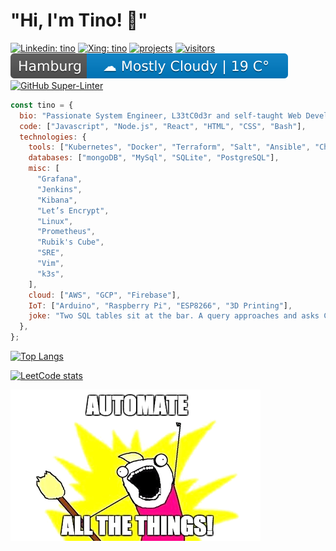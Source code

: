 # "Hi, I'm Tino! :call_me_hand:"

[![Linkedin: tino](https://img.shields.io/badge/-LinkedIn-blue?style=flat-square&logo=Linkedin&logoColor=white&link=https://www.linkedin.com/in/tino-schr%C3%B6ter-9141383a/)](https://www.linkedin.com/in/tino-schr%C3%B6ter-9141383a/)
[![Xing: tino](https://img.shields.io/badge/-Xing-green?style=flat-square&logo=Xing&logoColor=white&link=https://www.xing.com/profile/Tino_Schroeter/)](https://www.xing.com/profile/Tino_Schroeter/)
[![projects](https://img.shields.io/badge/Projects-46a2f1.svg?&style=flat-square&logo=Cachet&logoColor=white&link=https://tino.sh/projects)](https://tino.sh/projects)
[![visitors](https://counter.tino.sh/visitor/tinoschroeter)](https://github.com/tinoschroeter/counter)
![weather](https://raw.githubusercontent.com/tinoschroeter/tinoschroeter/master/weather.svg)
[![GitHub Super-Linter](https://github.com/tinoschroeter/tinoschroeter/workflows/Lint%20Code%20Base/badge.svg)](https://github.com/tinoschroeter/tinoschroeter/actions/workflows/linter.yml)

```javascript
const tino = {
  bio: "Passionate System Engineer, L33tC0d3r and self-taught Web Developer",
  code: ["Javascript", "Node.js", "React", "HTML", "CSS", "Bash"],
  technologies: {
    tools: ["Kubernetes", "Docker", "Terraform", "Salt", "Ansible", "Chef"],
    databases: ["mongoDB", "MySql", "SQLite", "PostgreSQL"],
    misc: [
      "Grafana",
      "Jenkins",
      "Kibana",
      "Let’s Encrypt",
      "Linux",
      "Prometheus",
      "Rubik's Cube",
      "SRE",
      "Vim",
      "k3s",
    ],
    cloud: ["AWS", "GCP", "Firebase"],
    IoT: ["Arduino", "Raspberry Pi", "ESP8266", "3D Printing"],
    joke: "Two SQL tables sit at the bar. A query approaches and asks Can I join you?"
  },
};
```

[![Top Langs](https://github-readme-stats.vercel.app/api/top-langs/?username=tinoschroeter&layout=compact&hide=css,html,php,perl)](https://github.com/anuraghazra/github-readme-stats)

[![LeetCode stats](https://leetcode-stats-six.vercel.app/api?username=tinoschroeter)](https://github.com/tinoschroeter/leetCode#leetcode)

![automate](https://raw.githubusercontent.com/tinoschroeter/tinoschroeter/master/automate.png)
